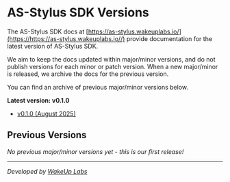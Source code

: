 # AS-Stylus SDK Versions

The AS-Stylus SDK docs at [https://as-stylus.wakeuplabs.io/](https://https://as-stylus.wakeuplabs.io//) provide documentation for the latest version of AS-Stylus SDK.

We aim to keep the docs updated within major/minor versions, and do not publish versions for each minor or patch version. When a new major/minor is released, we archive the docs for the previous version.

You can find an archive of previous major/minor versions below.

**Latest version: v0.1.0**  
- [v0.1.0 (August 2025)](./latest.md)

## Previous Versions

*No previous major/minor versions yet - this is our first release!*

---

*Developed by [WakeUp Labs](https://wakeuplabs.com)*
